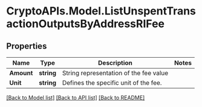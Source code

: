# CryptoAPIs.Model.ListUnspentTransactionOutputsByAddressRIFee

## Properties

Name | Type | Description | Notes
------------ | ------------- | ------------- | -------------
**Amount** | **string** | String representation of the fee value | 
**Unit** | **string** | Defines the specific unit of the fee. | 

[[Back to Model list]](../README.md#documentation-for-models) [[Back to API list]](../README.md#documentation-for-api-endpoints) [[Back to README]](../README.md)

